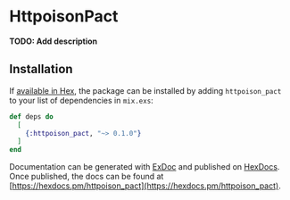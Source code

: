 # HttpoisonPact

**TODO: Add description**

## Installation

If [available in Hex](https://hex.pm/docs/publish), the package can be installed
by adding `httpoison_pact` to your list of dependencies in `mix.exs`:

```elixir
def deps do
  [
    {:httpoison_pact, "~> 0.1.0"}
  ]
end
```

Documentation can be generated with [ExDoc](https://github.com/elixir-lang/ex_doc)
and published on [HexDocs](https://hexdocs.pm). Once published, the docs can
be found at [https://hexdocs.pm/httpoison_pact](https://hexdocs.pm/httpoison_pact).

